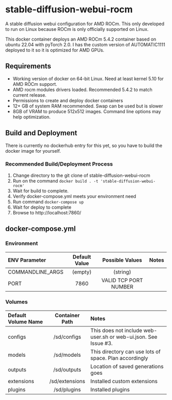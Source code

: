 # stable-diffusion-webui-rocm
A stable diffusion webui configuration for AMD ROCm. This only developed to run on Linux because ROCm is only officially supported on Linux. 

This docker container deploys an AMD ROCm 5.4.2 container based on ubuntu 22.04 with pyTorch 2.0. I has the custom version of AUTOMATIC1111 deployed to it so it is optimized for AMD GPUs. 

## Requirements 

* Working version of docker on 64-bit Linux. Need at least kernel 5.10 for AMD ROCm support. 
* AMD rocm modules drivers loaded. Recommended 5.4.2 to match current release. 
* Permissions to create and deploy docker containers
* 12+ GB of system RAM recommended. Swap can be used but is slower
* 8GB of VRAM to produce 512x512 images. Command line options may help optimization.

## Build and Deployment

There is currently no dockerhub entry for this yet, so you have to build the docker image for yourself. 

### Recommended Build/Deployment Process

1. Change directory to the git clone of stable-diffusion-webui-rocm
2. Run on the command `docker build . -t 'stable-diffusion-webui-rocm'`
3. Wait for build to complete. 
4. Verify docker-compose.yml meets your environment need
5. Run command `docker-compose up`
6. Wait for deploy to complete
7. Browse to http://localhost:7860/



## docker-compose.yml

### Environment

|ENV Parameter| Default Value | Possible Values | Notes |
|:---| :----: | :----: |:--- |
|COMMANDLINE_ARGS|(empty)|(string)|
|PORT|7860|VALID TCP PORT NUMBER|


### Volumes 

|Default Volume Name| Container Path| Notes |
|:---| :----: | :--- |
|configs|/sd/configs| This does not include web-user.sh or web-ui.json. See Issue #3.
|models|/sd/models| This directory can use lots of space. Plan accordingly|
|outputs|/sd/outputs|Location of saved generations goes|
|extensions|/sd/extensions| Installed custom extensions|
|plugins|/sd/plugins|Installed plugins|
